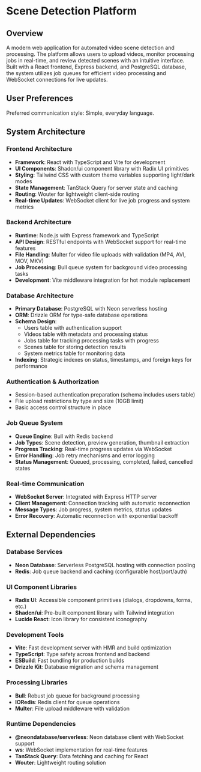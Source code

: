 # Scene Detection Platform

## Overview

A modern web application for automated video scene detection and processing. The platform allows users to upload videos, monitor processing jobs in real-time, and review detected scenes with an intuitive interface. Built with a React frontend, Express backend, and PostgreSQL database, the system utilizes job queues for efficient video processing and WebSocket connections for live updates.

## User Preferences

Preferred communication style: Simple, everyday language.

## System Architecture

### Frontend Architecture
- **Framework**: React with TypeScript and Vite for development
- **UI Components**: Shadcn/ui component library with Radix UI primitives
- **Styling**: Tailwind CSS with custom theme variables supporting light/dark modes
- **State Management**: TanStack Query for server state and caching
- **Routing**: Wouter for lightweight client-side routing
- **Real-time Updates**: WebSocket client for live job progress and system metrics

### Backend Architecture
- **Runtime**: Node.js with Express framework and TypeScript
- **API Design**: RESTful endpoints with WebSocket support for real-time features
- **File Handling**: Multer for video file uploads with validation (MP4, AVI, MOV, MKV)
- **Job Processing**: Bull queue system for background video processing tasks
- **Development**: Vite middleware integration for hot module replacement

### Database Architecture
- **Primary Database**: PostgreSQL with Neon serverless hosting
- **ORM**: Drizzle ORM for type-safe database operations
- **Schema Design**:
  - Users table with authentication support
  - Videos table with metadata and processing status
  - Jobs table for tracking processing tasks with progress
  - Scenes table for storing detection results
  - System metrics table for monitoring data
- **Indexing**: Strategic indexes on status, timestamps, and foreign keys for performance

### Authentication & Authorization
- Session-based authentication preparation (schema includes users table)
- File upload restrictions by type and size (10GB limit)
- Basic access control structure in place

### Job Queue System
- **Queue Engine**: Bull with Redis backend
- **Job Types**: Scene detection, preview generation, thumbnail extraction
- **Progress Tracking**: Real-time progress updates via WebSocket
- **Error Handling**: Job retry mechanisms and error logging
- **Status Management**: Queued, processing, completed, failed, cancelled states

### Real-time Communication
- **WebSocket Server**: Integrated with Express HTTP server
- **Client Management**: Connection tracking with automatic reconnection
- **Message Types**: Job progress, system metrics, status updates
- **Error Recovery**: Automatic reconnection with exponential backoff

## External Dependencies

### Database Services
- **Neon Database**: Serverless PostgreSQL hosting with connection pooling
- **Redis**: Job queue backend and caching (configurable host/port/auth)

### UI Component Libraries
- **Radix UI**: Accessible component primitives (dialogs, dropdowns, forms, etc.)
- **Shadcn/ui**: Pre-built component library with Tailwind integration
- **Lucide React**: Icon library for consistent iconography

### Development Tools
- **Vite**: Fast development server with HMR and build optimization
- **TypeScript**: Type safety across frontend and backend
- **ESBuild**: Fast bundling for production builds
- **Drizzle Kit**: Database migration and schema management

### Processing Libraries
- **Bull**: Robust job queue for background processing
- **IORedis**: Redis client for queue operations
- **Multer**: File upload middleware with validation

### Runtime Dependencies
- **@neondatabase/serverless**: Neon database client with WebSocket support
- **ws**: WebSocket implementation for real-time features
- **TanStack Query**: Data fetching and caching for React
- **Wouter**: Lightweight routing solution
